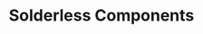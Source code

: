---
layout: default
title: "Solderless Components"
parent: "Components"
nav_order: 1
has_children: true
---
